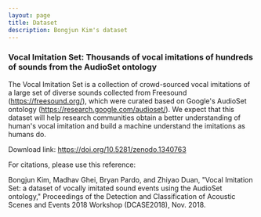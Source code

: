 ```yaml
---
layout: page
title: Dataset
description: Bongjun Kim's dataset
---
```


### Vocal Imitation Set: Thousands of vocal imitations of hundreds of sounds from the AudioSet ontology

The Vocal Imitation Set is a collection of crowd-sourced vocal imitations of a large set of diverse sounds collected from Freesound (https://freesound.org/), which were curated based on Google's AudioSet ontology (https://research.google.com/audioset/). We expect that this dataset will help research communities obtain a better understanding of human's vocal imitation and build a machine understand the imitations as humans do.

Download link: https://doi.org/10.5281/zenodo.1340763

For citations, please use this reference:

Bongjun Kim, Madhav Ghei, Bryan Pardo, and Zhiyao Duan, "Vocal Imitation Set: a dataset of vocally imitated sound events using the AudioSet ontology," Proceedings of the Detection and Classification of Acoustic Scenes and Events 2018 Workshop (DCASE2018), Nov. 2018.
